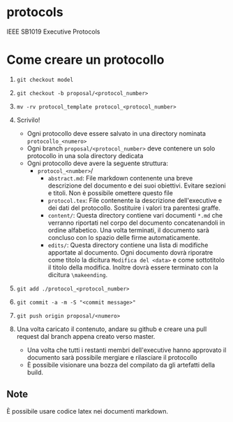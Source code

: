 # protocols
IEEE SB1019 Executive Protocols

# Come creare un protocollo

1. `git checkout model`
2. `git checkout -b proposal/<protocol_number>`
3. `mv -rv protocol_template protocol_<protocol_number>`
4. Scrivilo!
    - Ogni protocollo deve essere salvato in una directory nominata `protocollo_<numero>`
    - Ogni branch `proposal/<protocol_number>` deve contenere un solo protocollo in una sola directory dedicata
    - Ogni protocollo deve avere la seguente struttura:
        - `protocol_<number>`/
            - `abstract.md`: File markdown contenente una breve descrizione del documento e dei suoi obiettivi. Evitare sezioni e titoli. Non è possibile omettere questo file
            - `protocol.tex`: File contenente la descrizione dell'executive e dei dati del protocollo. Sostituire i valori tra parentesi graffe.
            - `content/`: Questa directory contiene vari documenti `*.md` che verranno riportati nel corpo del documento concatenandoli in ordine alfabetico. Una volta terminati, il documento sarà concluso con lo spazio delle firme automaticamente.
            - `edits/`: Questa directory contiene una lista di modifiche apportate al documento. Ogni documento dovrà riporatre come titolo la dicitura `Modifica del <data>` e come sottotitolo il titolo della modifica. Inoltre dovrà essere terminato con la dicitura `\makeending`.

5. `git add ./protocol_<protocol_number>`
6. `git commit -a -m -S "<commit message>"`
7. `git push origin proposal/<numero>`
8. Una volta caricato il contenuto, andare su github e creare una pull request dal branch appena creato verso master.
    - Una volta che tutti i restanti membri dell'executive hanno approvato il documento sarà possibile mergiare e rilasciare il protocollo
    - È possibile visionare una bozza del compilato da gli artefatti della build.

## Note

È possibile usare codice latex nei documenti markdown.